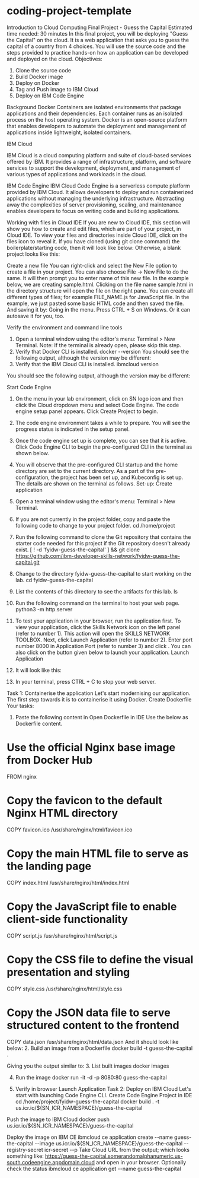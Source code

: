 # coding-project-template
Introduction to Cloud Computing Final Project - Guess the Capital
 Estimated time needed: 30 minutes
 In this final project, you will be deploying "Guess the Capital" on the cloud. It is a web application that asks you to guess the capital of a  country from 4 choices.
 You will use the source code and the steps provided to practice hands-on how an application can be developed and deployed on the cloud.
 Objectives:
 1. Clone the source code
 2. Build Docker image
 3. Deploy on Docker
 4. Tag and Push image to IBM Cloud
 5. Deploy on IBM Code Engine

 Background
 Docker
 Containers are isolated environments that package applications and their dependencies. Each container runs as an isolated process on the host operating system.
 Docker is an open-source platform that enables developers to automate the deployment and management of applications inside lightweight, isolated containers.
 
 IBM Cloud
 
 IBM Cloud is a cloud computing platform and suite of cloud-based services offered by IBM. It provides a range of infrastructure, platform, and software services to
 support the development, deployment, and management of various types of applications and workloads in the cloud.
 
 IBM Code Engine
 IBM Cloud Code Engine is a serverless compute platform provided by IBM Cloud. It allows developers to deploy and run containerized applications without managing the underlying infrastructure. Abstracting away the complexities of server provisioning, scaling, and maintenance enables developers to focus on writing code and building applications.
 
 Working with files in Cloud IDE
 If you are new to Cloud IDE, this section will show you how to create and edit files, which are part of your project, in Cloud IDE.
 To view your files and directories inside Cloud IDE, click on the files icon to reveal it.
 If you have cloned (using git clone command) the boilerplate/starting code, then it will look like below:
Otherwise, a blank project looks like this:

 Create a new file
 You can right-click and select the New File option to create a file in your project.
 You can also choose File -> New File to do the same.
 It will then prompt you to enter name of this new file. In the example below, we are creating sample.html.
Clicking on the file name sample.html in the directory structure will open the file on the right pane. You can create all different types of files; for example
 FILE_NAME.js for JavaScript file.
 In the example, we just pasted some basic HTML code and then saved the file.
 And saving it by:
 Going in the menu.
 Press CTRL + S on Windows.
 Or it can autosave it for you, too.

Verify the environment and command line tools
 1. Open a terminal window using the editor's menu: Terminal > New Terminal.
 Note: If the terminal is already open, please skip this step.
 2. Verify that Docker CLI is installed.
 docker --version
 You should see the following output, although the version may be different:
 3. Verify that the IBM Cloud CLI is installed.
 ibmcloud version              
            
          
        
You should see the following output, although the version may be different:

 Start Code Engine
 1. On the menu in your lab environment, click on SN logo icon and then click the Cloud dropdown menu and select Code Engine. The code engine setup panel appears. Click Create Project to begin.
 
2. The code engine environment takes a while to prepare. You will see the progress status is indicated in the setup panel.

3. Once the code engine set up is complete, you can see that it is active. Click Code Engine CLI to begin the pre-configured CLI in the terminal as shown below.
4. You will observe that the pre-configured CLI startup and the home directory are set to the current directory. As a part of the pre-configuration, the project has been set up, and Kubeconfig is set up. The details are shown on the terminal as follows.
Set-up: Create application

 1. Open a terminal window using the editor's menu: Terminal > New Terminal.
 2. If you are not currently in the project folder, copy and paste the following code to change to your project folder.
 cd /home/project
 3. Run the following command to clone the Git repository that contains the starter code needed for this project if the Git repository doesn't already exist.
 [ ! -d 'fyidw-guess-the-capital' ] && git clone https://github.com/ibm-developer-skills-network/fyidw-guess-the-capital.git
 4. Change to the directory fyidw-guess-the-capital to start working on the lab.
 cd fyidw-guess-the-capital
 5. List the contents of this directory to see the artifacts for this lab.
    ls
          
            
            
            
                    
                  
            
          
        
7. Run the following command on the terminal to host your web page.
 python3 -m http.server
          
            
            
            
                    
                  
            
          
        
8. To test your application in your browser, run the application first. To view your application, click the Skills Network icon on the left panel (refer to number 1).
 This action will open the SKILLS NETWORK TOOLBOX. Next, click Launch Application (refer to number 2). Enter port number 8000 in Application
 Port (refer to number 3) and click . You can also click on the button given below to launch your application.
 Launch Application
 9. It will look like this:
10. In your terminal, press CTRL + C to stop your web server.
 
 
 Task 1: Containerise the application
 Let's start modernising our application. The first step towards it is to containerise it using Docker.
 Create Dockerfile
 Your tasks:
 1. Paste the following content in
 Open Dockerfile in IDE
 Use the below as Dockerfile content.
 # Use the official Nginx base image from Docker Hub
 FROM nginx
 # Copy the favicon to the default Nginx HTML directory
 COPY favicon.ico /usr/share/nginx/html/favicon.ico
 # Copy the main HTML file to serve as the landing page
 COPY index.html /usr/share/nginx/html/index.html
 # Copy the JavaScript file to enable client-side functionality
 COPY script.js /usr/share/nginx/html/script.js
 # Copy the CSS file to define the visual presentation and styling
 COPY style.css /usr/share/nginx/html/style.css
 # Copy the JSON data file to serve structured content to the frontend
 COPY data.json /usr/share/nginx/html/data.json
 And it should look like below:
2. Build an image from a Dockerfile
 docker build -t guess-the-capital .
          
            
            
            
                    
                  
            
          
        
Giving you the output similar to:
3. List built images
 docker images
          
            
            
            
                    
                  
            
          
        
4. Run the image
 docker run -it -d -p 8080:80 guess-the-capital
          
            
            
            
                    
                  
            
          
        
5. Verify in browser
 Launch Application
 Task 2: Deploy on IBM Cloud
 Let's start with launching Code Engine CLI.
 Create Code Engine Project in IDE
 cd /home/project/fyidw-guess-the-capital
 docker build . -t us.icr.io/${SN_ICR_NAMESPACE}/guess-the-capital
          
            
            
            
                    
                  
            
          
        
Push the image to IBM Cloud
 docker push us.icr.io/${SN_ICR_NAMESPACE}/guess-the-capital
          
            
            
            
                    
                  
            
          
        
Deploy the image on IBM CE
 ibmcloud ce application create --name guess-the-capital --image us.icr.io/${SN_ICR_NAMESPACE}/guess-the-capital --registry-secret icr-secret --p
 Take Cloud URL from the output; which looks something like: https://guess-the-capital.somerandomalphanumeric.us-south.codeengine.appdomain.cloud and
 open in your browser.
 Optionally check the status
 ibmcloud ce application get --name guess-the-capital
 
